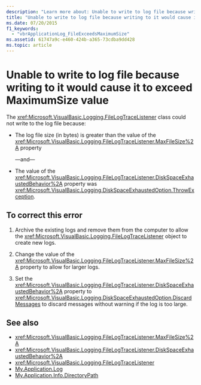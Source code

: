 ```yaml
---
description: "Learn more about: Unable to write to log file because writing to it would cause it to exceed MaximumSize value"
title: "Unable to write to log file because writing to it would cause it to exceed MaximumSize value"
ms.date: 07/20/2015
f1_keywords: 
  - "vbrApplicationLog_FileExceedsMaximumSize"
ms.assetid: 61747a9c-e460-424b-a365-73cdba9dd428
ms.topic: article
---
```

# Unable to write to log file because writing to it would cause it to exceed MaximumSize value

The <xref:Microsoft.VisualBasic.Logging.FileLogTraceListener> class could not write to the log file because:  
  
- The log file size (in bytes) is greater than the value of the <xref:Microsoft.VisualBasic.Logging.FileLogTraceListener.MaxFileSize%2A> property  
  
     —and—  
  
- The value of the <xref:Microsoft.VisualBasic.Logging.FileLogTraceListener.DiskSpaceExhaustedBehavior%2A> property was <xref:Microsoft.VisualBasic.Logging.DiskSpaceExhaustedOption.ThrowException>.  
  
## To correct this error  
  
1. Archive the existing logs and remove them from the computer to allow the <xref:Microsoft.VisualBasic.Logging.FileLogTraceListener> object to create new logs.  
  
2. Change the value of the <xref:Microsoft.VisualBasic.Logging.FileLogTraceListener.MaxFileSize%2A> property to allow for larger logs.  
  
3. Set the <xref:Microsoft.VisualBasic.Logging.FileLogTraceListener.DiskSpaceExhaustedBehavior%2A> property to <xref:Microsoft.VisualBasic.Logging.DiskSpaceExhaustedOption.DiscardMessages> to discard messages without warning if the log is too large.  
  
## See also

- <xref:Microsoft.VisualBasic.Logging.FileLogTraceListener.MaxFileSize%2A>
- <xref:Microsoft.VisualBasic.Logging.FileLogTraceListener.DiskSpaceExhaustedBehavior%2A>
- <xref:Microsoft.VisualBasic.Logging.FileLogTraceListener>
- [My.Application.Log](xref:Microsoft.VisualBasic.ApplicationServices.ApplicationBase.Log)
- [My.Application.Info.DirectoryPath](xref:Microsoft.VisualBasic.ApplicationServices.ApplicationBase.Log)
